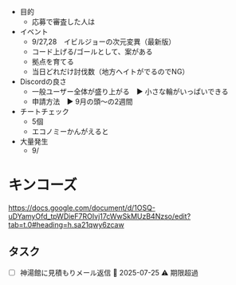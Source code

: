 * 目的
	* 応募で審査した人は
* イベント
	* 9/27,28　イビルジョーの次元変異（最新版）
	* コード上げる/ゴールとして、案がある
	* 拠点を育てる
	* 当日どれだけ討伐数（地方ヘイトがでるのでNG）
* Discordの良さ
	* 一般ユーザー全体が盛り上がる　▶ 小さな輪がいっぱいできる
	* 申請方法　▶ 9月の頭～の2週間
* チートチェック
	* 5個
	* エコノミーかんがえると
* 大量発生
	* 9/

# キンコーズ
https://docs.google.com/document/d/1OSQ-uDYamyOfd_tpWDieF7ROIvj17cWwSkMUzB4Nzso/edit?tab=t.0#heading=h.sa21qwy6zcaw

## タスク
- [ ] 神湯館に見積もりメール返信 📅 2025-07-25 ⚠️ 期限超過